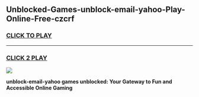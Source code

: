 
## Unblocked-Games-unblock-email-yahoo-Play-Online-Free-czcrf
<h3>
<a href="https://premium76.site?title=unblock-email-yahoo&ref=26A">CLICK TO PLAY</a></h3>
<hr>

<h3>
<a href="https://premium76.site?title=unblock-email-yahoo&ref=26A">CLICK 2 PLAY</a>
  
</h3>

<a href="https://premium76.site?title=unblock-email-yahoo&ref=26A"><img src="https://clearcache.store/games.png"></a>


**unblock-email-yahoo games unblocked: Your Gateway to Fun and Accessible Online Gaming**
